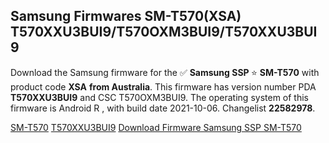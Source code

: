 <h2>Samsung Firmwares SM-T570(XSA) T570XXU3BUI9/T570OXM3BUI9/T570XXU3BUI9</h2>
Download the Samsung firmware for the ✅ <strong>Samsung SSP </strong> ⭐ <strong>SM-T570</strong> with product code <strong>XSA</strong> <strong> from Australia</strong>. This firmware has version number PDA <strong>T570XXU3BUI9</strong> and CSC T570OXM3BUI9. The operating system of this firmware is Android R , with build date 2021-10-06. Changelist <strong>22582978</strong>.


[SM-T570](https://samfirm.shop/samsung/model/SM-T570)
[T570XXU3BUI9](https://samfirm.shop/samsung/pda/T570XXU3BUI9)
[Download Firmware Samsung SSP SM-T570](https://samfirm.shop/samsung/firmware/463473)
